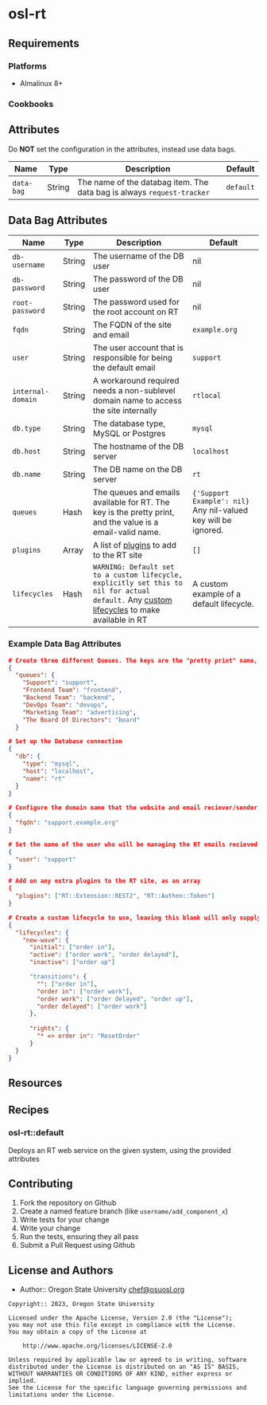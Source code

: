 # osl-rt

## Requirements

### Platforms

- Almalinux 8+

### Cookbooks

## Attributes

Do **NOT** set the configuration in the attributes, instead use data bags.

Name       | Type   | Description                                                            | Default
-----------|--------|------------------------------------------------------------------------|---------
`data-bag` | String | The name of the databag item. The data bag is always `request-tracker` | `default`

## Data Bag Attributes

Name             | Type   | Description                                                  | Default
-----------------|--------|--------------------------------------------------------------|----------
`db-username`    | String | The username of the DB user                                  | nil
`db-password`    | String | The password of the DB user                                  | nil
`root-password`  | String | The password used for the root account on RT                 | nil
`fqdn`           | String | The FQDN of the site and email                               | `example.org`
`user`           | String | The user account that is responsible for being the default email | `support`
`internal-domain`| String | A workaround required needs a non-sublevel domain name to access the site internally | `rtlocal`
`db.type`        | String | The database type, MySQL or Postgres                         | `mysql`
`db.host`        | String | The hostname of the DB server                                | `localhost`
`db.name`        | String | The DB name on the DB server                                 | `rt`
`queues`         | Hash   | The queues and emails available for RT. The key is the pretty print, and the value is a email-valid name. | `{'Support Example': nil}` Any nil-valued key will be ignored.
`plugins`        | Array  | A list of [plugins](https://rt-wiki.bestpractical.com/wiki/Extensions) to add to the RT site | `[]`
`lifecycles`     | Hash   | `WARNING: Default set to a custom lifecycle, explicitly set this to nil for actual default.` Any [custom lifecycles](https://docs.bestpractical.com/rt/4.4.1/customizing/lifecycles.html) to make available in RT | A custom example of a default lifecycle.

### Example Data Bag Attributes

```json
# Create three different Queues. The keys are the "pretty print" name, while the values are the email name.
{
  "queues": {
    "Support": "support",
    "Frontend Team": "frontend",
    "Backend Team": "backend",
    "DevOps Team": "devops",
    "Marketing Team": "advertising",
    "The Board Of Directors": "board"
  }

# Set up the Database connection
{
  "db": {
    "type": "mysql",
    "host": "localhost",
    "name": "rt"
  }
}

# Configure the domain name that the website and email reciever/sender will be from
{
  "fqdn": "support.example.org"
}

# Set the name of the user who will be managing the RT emails recieved
{
  "user": "support"
}

# Add on any extra plugins to the RT site, as an array
{
  "plugins": ["RT::Extension::REST2", "RT::Authen::Token"]
}

# Create a custom lifecycle to use, leaving this blank will only supply the stock lifecycle
{
  "lifecycles": {
    "new-wave": {
      "initial": ["order in"],
      "active": ["order work", "order delayed"],
      "inactive": ["order up"]

      "transitions": {
        "": ["order in"],
        "order in": ["order work"],
        "order work": ["order delayed", "order up"],
        "order delayed": ["order work"]
      },
      
      "rights": {
        "* => order in": "ResetOrder"
      }
  }
}
```

## Resources

## Recipes

### osl-rt::default
Deploys an RT web service on the given system, using the provided attributes

## Contributing

1. Fork the repository on Github
1. Create a named feature branch (like `username/add_component_x`)
1. Write tests for your change
1. Write your change
1. Run the tests, ensuring they all pass
1. Submit a Pull Request using Github

## License and Authors

- Author:: Oregon State University <chef@osuosl.org>

```text
Copyright:: 2023, Oregon State University

Licensed under the Apache License, Version 2.0 (the "License");
you may not use this file except in compliance with the License.
You may obtain a copy of the License at

    http://www.apache.org/licenses/LICENSE-2.0

Unless required by applicable law or agreed to in writing, software
distributed under the License is distributed on an "AS IS" BASIS,
WITHOUT WARRANTIES OR CONDITIONS OF ANY KIND, either express or implied.
See the License for the specific language governing permissions and
limitations under the License.
```
